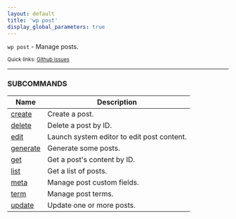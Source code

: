 ```yaml
---
layout: default
title: 'wp post'
display_global_parameters: true
---
```


`wp post` - Manage posts.

<small>Quick links: <a href="https://github.com/wp-cli/wp-cli/issues?q=is%3Aopen+label%3Acommand%3Apost+sort%3Aupdated-desc">Github issues</a></small>

<hr />





### SUBCOMMANDS

<table>
	<thead>
	<tr>
		<th>Name</th>
		<th>Description</th>
	</tr>
	</thead>
	<tbody>
		<tr>
			<td><a href="/commands/post/create/">create</a></td>
			<td>Create a post.</td>
		</tr>
		<tr>
			<td><a href="/commands/post/delete/">delete</a></td>
			<td>Delete a post by ID.</td>
		</tr>
		<tr>
			<td><a href="/commands/post/edit/">edit</a></td>
			<td>Launch system editor to edit post content.</td>
		</tr>
		<tr>
			<td><a href="/commands/post/generate/">generate</a></td>
			<td>Generate some posts.</td>
		</tr>
		<tr>
			<td><a href="/commands/post/get/">get</a></td>
			<td>Get a post's content by ID.</td>
		</tr>
		<tr>
			<td><a href="/commands/post/list/">list</a></td>
			<td>Get a list of posts.</td>
		</tr>
		<tr>
			<td><a href="/commands/post/meta/">meta</a></td>
			<td>Manage post custom fields.</td>
		</tr>
		<tr>
			<td><a href="/commands/post/term/">term</a></td>
			<td>Manage post terms.</td>
		</tr>
		<tr>
			<td><a href="/commands/post/update/">update</a></td>
			<td>Update one or more posts.</td>
		</tr>
	</tbody>
</table>
